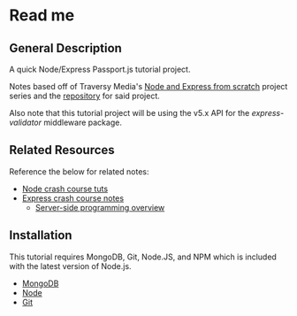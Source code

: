 # Read me

## General Description

A quick Node/Express Passport.js tutorial project.

Notes based off of Traversy Media's [Node and Express from scratch](https://www.youtube.com/playlist?list=PLillGF-RfqbYRpji8t4SxUkMxfowG4Kqp) project series and the [repository](https://github.com/bradtraversy/nodekb) for said project.

Also note that this tutorial project will be using the v5.x API for the *express-validator* middleware package.

## Related Resources

Reference the below for related notes:
- [Node crash course tuts](https://github.com/wilsonj806/basic-node-tut/blob/master/docs/NOTES.md)
- [Express crash course notes](https://github.com/wilsonj806/express-tut/blob/master/docs/express-notes.md)
  - [Server-side programming overview](https://github.com/wilsonj806/express-tut/blob/master/docs/server-dev-notes.md)

## Installation

This tutorial requires MongoDB, Git, Node.JS, and NPM which is included with the latest version of Node.js.

- [MongoDB](https://www.mongodb.com/download-center/community)
- [Node](https://nodejs.org/en/download/)
- [Git](https://git-scm.com/)